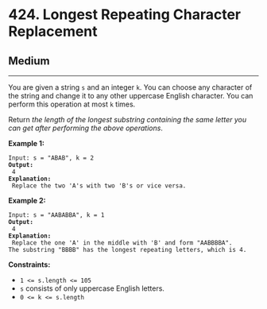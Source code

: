 # 424. Longest Repeating Character Replacement

## Medium

***

You are given a string `s` and an integer `k`. You can choose any character of the string and change it to any other uppercase English character. You can perform this operation at most `k` times.

Return _the length of the longest substring containing the same letter you can get after performing the above operations_.

&#x20;

**Example 1:**

<pre><code>Input: s = "ABAB", k = 2
<strong>Output:
</strong> 4
<strong>Explanation:
</strong> Replace the two 'A's with two 'B's or vice versa.</code></pre>

**Example 2:**

<pre><code>Input: s = "AABABBA", k = 1
<strong>Output:
</strong> 4
<strong>Explanation:
</strong> Replace the one 'A' in the middle with 'B' and form "AABBBBA".
The substring "BBBB" has the longest repeating letters, which is 4.</code></pre>

&#x20;

**Constraints:**

* `1 <= s.length <= 105`
* `s` consists of only uppercase English letters.
* `0 <= k <= s.length`
